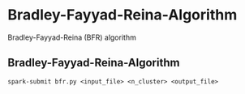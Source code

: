 # Bradley-Fayyad-Reina-Algorithm
Bradley-Fayyad-Reina (BFR) algorithm

## Bradley-Fayyad-Reina-Algorithm

```
spark-submit bfr.py <input_file> <n_cluster> <output_file>
```